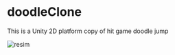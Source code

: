 # doodleClone

This is a Unity 2D platform copy of hit game doodle jump

![resim](https://user-images.githubusercontent.com/71318378/142683089-8eec90e2-15bc-49cd-bf2e-06f0a317c80c.png)
